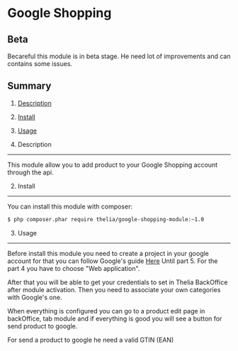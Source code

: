 Google Shopping
===

Beta
--
Becareful this module is in beta stage. 
He need lot of improvements and can contains some issues. 

Summary
---

1. [Description](#description_en_US)
2. [Install](#install_en_US)
3. [Usage](#usage_en_US)


1. Description <a name="#description_en_US"></a>
---

This module allow you to add product to your Google Shopping account through the api.


2. Install <a name="install_en_US"></a>
---

You can install this module with composer:

```sh
$ php composer.phar require thelia/google-shopping-module:~1.0
```

3. Usage <a name="usage_en_US"></a>
---

Before install this module you need to create a project in your google account for that you can follow Google's guide [Here](https://developers.google.com/shopping-content/v2/quickstart)
Until part 5. For the part 4 you have to choose "Web application".

After that you will be able to get your credentials to set in Thelia BackOffice after module activation.
Then you need to associate your own categories with Google's one.

When everything is configured you can go to a product edit page in backOffice, tab module and if everything is good you will see a button for send product to google.

For send a product to google he need a valid GTIN (EAN)
